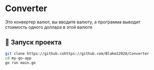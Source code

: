 # Converter

Это конвертер валют, вы вводите валюту, а программа выводит стоимость одного доллара в этой валюте

## 🚀 Запуск проекта
```bash
git clone https://github.cohttps://github.com/Blake22020/Converter
cd my-go-app
go run main.go
```
